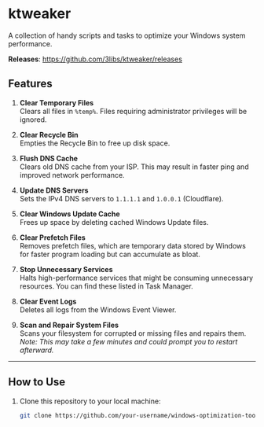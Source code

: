 # ktweaker

A collection of handy scripts and tasks to optimize your Windows system performance.

**Releases**:
https://github.com/3libs/ktweaker/releases

## Features

1. **Clear Temporary Files**  
   Clears all files in `%temp%`. Files requiring administrator privileges will be ignored.

2. **Clear Recycle Bin**  
   Empties the Recycle Bin to free up disk space.

3. **Flush DNS Cache**  
   Clears old DNS cache from your ISP. This may result in faster ping and improved network performance.

4. **Update DNS Servers**  
   Sets the IPv4 DNS servers to `1.1.1.1` and `1.0.0.1` (Cloudflare).

5. **Clear Windows Update Cache**  
   Frees up space by deleting cached Windows Update files.

6. **Clear Prefetch Files**  
   Removes prefetch files, which are temporary data stored by Windows for faster program loading but can accumulate as bloat.

7. **Stop Unnecessary Services**  
   Halts high-performance services that might be consuming unnecessary resources. You can find these listed in Task Manager.

8. **Clear Event Logs**  
   Deletes all logs from the Windows Event Viewer.

9. **Scan and Repair System Files**  
   Scans your filesystem for corrupted or missing files and repairs them.  
   *Note: This may take a few minutes and could prompt you to restart afterward.*

---

## How to Use

1. Clone this repository to your local machine:  
   ```bash
   git clone https://github.com/your-username/windows-optimization-toolkit.git
